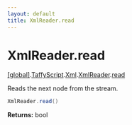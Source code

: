 ```yaml
---
layout: default
title: XmlReader.read
---
```


# XmlReader.read

[\[global\]]({{site.baseurl}}/docs/).[TaffyScript]({{site.baseurl}}/docs/TaffyScript/).[Xml]({{site.baseurl}}/docs/TaffyScript/Xml/).[XmlReader]({{site.baseurl}}/docs/TaffyScript/Xml/XmlReader/).[read]({{site.baseurl}}/docs/TaffyScript/Xml/XmlReader/read/)

Reads the next node from the stream.

```cs
XmlReader.read()
```

**Returns:** bool
